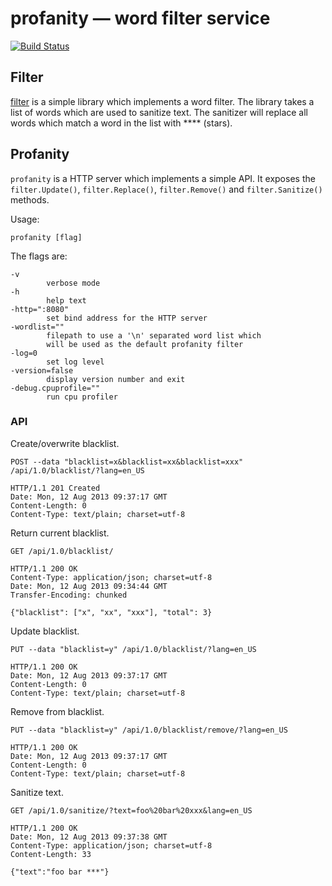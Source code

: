 # profanity — word filter service

[![Build Status](https://travis-ci.org/simonz05/profanity.png?branch=master)](https://travis-ci.org/simonz05/profanity)

## Filter

[filter](http://godoc.org/github.com/simonz05/profanity/filter) is a
simple library which implements a word filter.  The library
takes a list of words which are used to sanitize text. The
sanitizer will replace all words which match a word in the
list with **** (stars). 

## Profanity

`profanity` is a HTTP server which implements a simple API.
It exposes the `filter.Update()`, `filter.Replace()`,
`filter.Remove()` and `filter.Sanitize()` methods. 

Usage:

    profanity [flag]

The flags are:

    -v
            verbose mode
    -h
            help text
    -http=":8080"
            set bind address for the HTTP server
    -wordlist=""
            filepath to use a '\n' separated word list which
            will be used as the default profanity filter
    -log=0
            set log level
    -version=false
            display version number and exit
    -debug.cpuprofile=""
            run cpu profiler

### API

Create/overwrite blacklist.

    POST --data "blacklist=x&blacklist=xx&blacklist=xxx" /api/1.0/blacklist/?lang=en_US

    HTTP/1.1 201 Created
    Date: Mon, 12 Aug 2013 09:37:17 GMT
    Content-Length: 0
    Content-Type: text/plain; charset=utf-8

Return current blacklist.

    GET /api/1.0/blacklist/

    HTTP/1.1 200 OK
    Content-Type: application/json; charset=utf-8
    Date: Mon, 12 Aug 2013 09:34:44 GMT
    Transfer-Encoding: chunked

    {"blacklist": ["x", "xx", "xxx"], "total": 3}

Update blacklist.

    PUT --data "blacklist=y" /api/1.0/blacklist/?lang=en_US

    HTTP/1.1 200 OK
    Date: Mon, 12 Aug 2013 09:37:17 GMT
    Content-Length: 0
    Content-Type: text/plain; charset=utf-8

Remove from blacklist.

    PUT --data "blacklist=y" /api/1.0/blacklist/remove/?lang=en_US

    HTTP/1.1 200 OK
    Date: Mon, 12 Aug 2013 09:37:17 GMT
    Content-Length: 0
    Content-Type: text/plain; charset=utf-8

Sanitize text.

    GET /api/1.0/sanitize/?text=foo%20bar%20xxx&lang=en_US

    HTTP/1.1 200 OK
    Date: Mon, 12 Aug 2013 09:37:38 GMT
    Content-Type: application/json; charset=utf-8
    Content-Length: 33

    {"text":"foo bar ***"}
